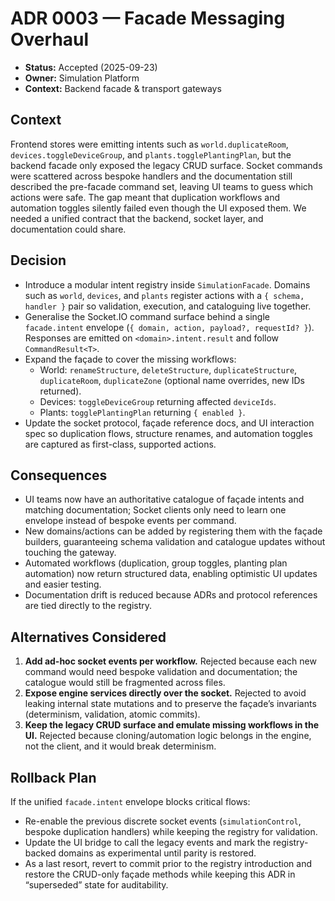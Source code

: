 # ADR 0003 — Facade Messaging Overhaul

- **Status:** Accepted (2025-09-23)
- **Owner:** Simulation Platform
- **Context:** Backend facade & transport gateways

## Context

Frontend stores were emitting intents such as `world.duplicateRoom`,
`devices.toggleDeviceGroup`, and `plants.togglePlantingPlan`, but the backend
facade only exposed the legacy CRUD surface. Socket commands were scattered
across bespoke handlers and the documentation still described the pre-facade
command set, leaving UI teams to guess which actions were safe. The gap meant
that duplication workflows and automation toggles silently failed even though
the UI exposed them. We needed a unified contract that the backend, socket
layer, and documentation could share.

## Decision

- Introduce a modular intent registry inside `SimulationFacade`. Domains such as
  `world`, `devices`, and `plants` register actions with a `{ schema, handler }`
  pair so validation, execution, and cataloguing live together.
- Generalise the Socket.IO command surface behind a single
  `facade.intent` envelope (`{ domain, action, payload?, requestId? }`).
  Responses are emitted on `<domain>.intent.result` and follow
  `CommandResult<T>`.
- Expand the façade to cover the missing workflows:
  - World: `renameStructure`, `deleteStructure`, `duplicateStructure`,
    `duplicateRoom`, `duplicateZone` (optional name overrides, new IDs returned).
  - Devices: `toggleDeviceGroup` returning affected `deviceIds`.
  - Plants: `togglePlantingPlan` returning `{ enabled }`.
- Update the socket protocol, façade reference docs, and UI interaction spec so
  duplication flows, structure renames, and automation toggles are captured as
  first-class, supported actions.

## Consequences

- UI teams now have an authoritative catalogue of façade intents and matching
  documentation; Socket clients only need to learn one envelope instead of
  bespoke events per command.
- New domains/actions can be added by registering them with the façade builders,
  guaranteeing schema validation and catalogue updates without touching the
  gateway.
- Automated workflows (duplication, group toggles, planting plan automation) now
  return structured data, enabling optimistic UI updates and easier testing.
- Documentation drift is reduced because ADRs and protocol references are tied
  directly to the registry.

## Alternatives Considered

1. **Add ad-hoc socket events per workflow.** Rejected because each new command
   would need bespoke validation and documentation; the catalogue would still be
   fragmented across files.
2. **Expose engine services directly over the socket.** Rejected to avoid
   leaking internal state mutations and to preserve the façade’s invariants
   (determinism, validation, atomic commits).
3. **Keep the legacy CRUD surface and emulate missing workflows in the UI.**
   Rejected because cloning/automation logic belongs in the engine, not the
   client, and it would break determinism.

## Rollback Plan

If the unified `facade.intent` envelope blocks critical flows:

- Re-enable the previous discrete socket events (`simulationControl`,
  bespoke duplication handlers) while keeping the registry for validation.
- Update the UI bridge to call the legacy events and mark the registry-backed
  domains as experimental until parity is restored.
- As a last resort, revert to commit prior to the registry introduction and
  restore the CRUD-only façade methods while keeping this ADR in “superseded”
  state for auditability.
